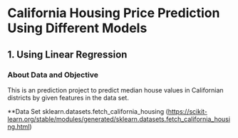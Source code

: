 # California Housing Price Prediction Using Different Models
## 1. Using Linear Regression
### About Data and Objective
This is an prediction project to predict median house values in Californian districts by given features in the data set.

**Data Set
sklearn.datasets.fetch_california_housing (https://scikit-learn.org/stable/modules/generated/sklearn.datasets.fetch_california_housing.html)&nbsp;
